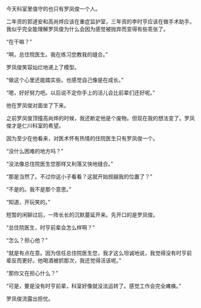 今天科室里值守的也只有罗凤俊一个人。

二年资的郭道安和高尚烨应该在重症监护室，三年资的李时亨应该在做手术助手。我似乎完全能理解罗凤俊为什么会因为感觉被抛弃而变得有些乖张了。

“在干嘛？”

“啊，总住院医生。我在练习您教我的缝合。”

罗凤俊笑容灿烂地递上了模型。

“做这个心里还能踏实些。也感觉自己像是在成长。”

“嗯，好好努力吧。以后说不定你手上的活儿会比前辈们还好呢。”

他在罗凤俊对面坐了下来。

之前罗凤俊顶撞高尚烨的时候，我还断定他是个废物。但现在我的想法变了。罗凤俊才是仁川科室的希望。

因为至少在他看来，对医术怀有热情的住院医生只有罗凤俊一个。

“没什么困难的地方吗？”

“没法像总住院医生您那样又利落又快地缝合。”

“那是当然了。不过你这小子看看？这就开始觊觎我的位置了？”

“不是的。我不是那个意思。”

“知道，开玩笑的。”

短暂的闲聊过后，一阵长长的沉默蔓延开来。先开口的是罗凤俊。

“总住院医生，时亨前辈会怎么样啊？”

“怎么？担心他？”

“就是有点在意。因为信任总住院医生您，我才这么坦诚地说，我觉得没有时亨前辈反而更好。他喝酒被抓那次，我还觉得活该呢。”

“那你又在担心什么？”

“可是，要是没有时亨前辈，科室好像就没法运转了。感觉工作会完全瘫痪。”

罗凤俊流露出担忧。